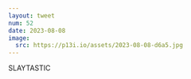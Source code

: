 ```yaml
---
layout: tweet
num: 52
date: 2023-08-08
image:
  src: https://p13i.io/assets/2023-08-08-d6a5.jpg
---
```


SLAYTASTIC
